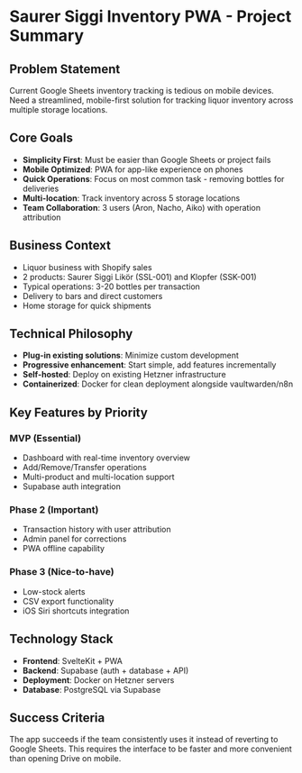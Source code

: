 # Saurer Siggi Inventory PWA - Project Summary

## Problem Statement
Current Google Sheets inventory tracking is tedious on mobile devices. Need a streamlined, mobile-first solution for tracking liquor inventory across multiple storage locations.

## Core Goals
- **Simplicity First**: Must be easier than Google Sheets or project fails
- **Mobile Optimized**: PWA for app-like experience on phones
- **Quick Operations**: Focus on most common task - removing bottles for deliveries
- **Multi-location**: Track inventory across 5 storage locations
- **Team Collaboration**: 3 users (Aron, Nacho, Aiko) with operation attribution

## Business Context
- Liquor business with Shopify sales
- 2 products: Saurer Siggi Likör (SSL-001) and Klopfer (SSK-001)
- Typical operations: 3-20 bottles per transaction
- Delivery to bars and direct customers
- Home storage for quick shipments

## Technical Philosophy
- **Plug-in existing solutions**: Minimize custom development
- **Progressive enhancement**: Start simple, add features incrementally
- **Self-hosted**: Deploy on existing Hetzner infrastructure
- **Containerized**: Docker for clean deployment alongside vaultwarden/n8n

## Key Features by Priority

### MVP (Essential)
- Dashboard with real-time inventory overview
- Add/Remove/Transfer operations
- Multi-product and multi-location support
- Supabase auth integration

### Phase 2 (Important)
- Transaction history with user attribution
- Admin panel for corrections
- PWA offline capability

### Phase 3 (Nice-to-have)
- Low-stock alerts
- CSV export functionality
- iOS Siri shortcuts integration

## Technology Stack
- **Frontend**: SvelteKit + PWA
- **Backend**: Supabase (auth + database + API)
- **Deployment**: Docker on Hetzner servers
- **Database**: PostgreSQL via Supabase

## Success Criteria
The app succeeds if the team consistently uses it instead of reverting to Google Sheets. This requires the interface to be faster and more convenient than opening Drive on mobile.